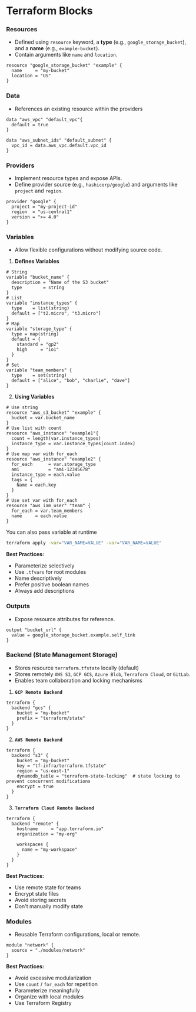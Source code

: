 # Terraform Blocks

### Resources
- Defined using `resource` keyword, a **type** (e.g., `google_storage_bucket`), and a **name** (e.g., `example-bucket`).
- Contain arguments like `name` and `location`.

```hcl
resource "google_storage_bucket" "example" {
  name     = "my-bucket"
  location = "US"
}
```

### Data
- References an existing resource within the providers

```hcl
data "aws_vpc" "default_vpc"{
  default = true
}

data "aws_subnet_ids" "default_subnet" {
  vpc_id = data.aws_vpc.default.vpc_id
}
```

### Providers

- Implement resource types and expose APIs.
- Define provider source (e.g., `hashicorp/google`) and arguments like `project` and `region`.

```hcl
provider "google" {
  project = "my-project-id"
  region  = "us-central1"
  version = ">= 4.0"
}
```

### Variables
- Allow flexible configurations without modifying source code.
1. **Defines Variables**
```hcl title='variable.tf'
# String
variable "bucket_name" {
  description = "Name of the S3 bucket"
  type        = string
}
# List
variable "instance_types" {
  type    = list(string)
  default = ["t2.micro", "t3.micro"]
}
# Map
variable "storage_type" {
  type = map(string)
  default = {
    standard = "gp2"
    high     = "io1"
  }
}
# Set
variable "team_members" {
  type    = set(string)
  default = ["alice", "bob", "charlie", "dave"]
}
```
2. **Using Variables**
```hcl
# Use string
resource "aws_s3_bucket" "example" {
  bucket = var.bucket_name
}
# Use list with count
resource "aws_instance" "example1"{
  count = length(var.instance_types)
  instance_type = var.instance_types[count.index]
}
# Use map var with for_each 
resource "aws_instance" "example2" {
  for_each      = var.storage_type
  ami           = "ami-12345678"
  instance_type = each.value
  tags = {
    Name = each.key
  }
}
# Use set var with for_each 
resource "aws_iam_user" "team" {
  for_each = var.team_members
  name     = each.value
}
```

You can also pass variable at runtime

```bash
terraform apply -var="VAR_NAME=VALUE" -var="VAR_NAME=VALUE"
```

**Best Practices:**  
- Parameterize selectively
- Use `.tfvars` for root modules
- Name descriptively
- Prefer positive boolean names 
- Always add descriptions

### Outputs
- Expose resource attributes for reference.

```hcl
output "bucket_url" {
  value = google_storage_bucket.example.self_link
}
```

### Backend (State Management Storage)

- Stores resource `terraform.tfstate` locally (default)
- Stores remotely `AWS S3`, `GCP GCS`, `Azure Blob`, `Terraform Cloud`, or `GitLab`.
- Enables team collaboration and locking mechanisms

1. **`GCP Remote Backend`**
```hcl
terraform {
  backend "gcs" {
    bucket = "my-bucket"
    prefix = "terraform/state"
  }
}
```
2. **`AWS Remote Backend`**
```hcl
terraform {
  backend "s3" {
    bucket = "my-bucket"
    key = "tf-infra/terraform.tfstate"
    region = "us-east-1"
    dynamodb_table = "terraform-state-locking"  # state locking to prevent concurrent modifications
    encrypt = true  
  }
}
```
3. **`Terraform Cloud Remote Backend`**
```hcl
terraform {
  backend "remote" {
    hostname     = "app.terraform.io"
    organization = "my-org"

    workspaces {
      name = "my-workspace"
    }
  }
}
```

**Best Practices:**  
- Use remote state for teams 
- Encrypt state files 
- Avoid storing secrets 
- Don't manually modify state

### Modules

- Reusable Terraform configurations, local or remote.

```hcl
module "network" {
  source = "./modules/network"
}
```
**Best Practices:**  
- Avoid excessive modularization 
- Use `count` / `for_each` for repetition
- Parameterize meaningfully 
- Organize with local modules
- Use Terraform Registry